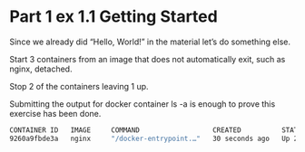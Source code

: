 # Part 1 ex 1.1 Getting Started

Since we already did “Hello, World!” in the material let’s do something else.

Start 3 containers from an image that does not automatically exit, such as nginx, detached.

Stop 2 of the containers leaving 1 up.

Submitting the output for docker container ls -a is enough to prove this exercise has been done.

``` bash
CONTAINER ID   IMAGE     COMMAND                  CREATED          STATUS          PORTS     NAMES
9260a9fbde3a   nginx     "/docker-entrypoint.…"   30 seconds ago   Up 29 seconds   80/tcp    strange_dijkstra
```
